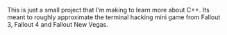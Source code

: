 This is just a small project that I'm making to learn more about C++. Its meant to roughly approximate the terminal hacking mini game from Fallout 3, Fallout 4 and Fallout New Vegas.
